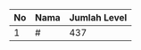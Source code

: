 | No | Nama            | Jumlah Level |
|----|-----------------|--------------|
| 1  | #    |    437        |
